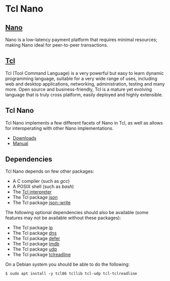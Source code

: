 Tcl Nano
========

[Nano](https://nano.org)
------------------------
Nano is a low-latency payment platform that requires minimal resources; making Nano ideal for peer-to-peer transactions.

[Tcl](https://www.tcl-lang.org/)
--------------------------------
Tcl (Tool Command Language) is a very powerful but easy to learn dynamic programming language, suitable for a very wide range of uses, including web and desktop applications, networking, administration, testing and many more. Open source and business-friendly, Tcl is a mature yet evolving language that is truly cross platform, easily deployed and highly extensible.

Tcl Nano
--------
Tcl Nano implements a few different facets of Nano in Tcl, as well as allows
for interoperating with other Nano implementations.

   - [Downloads](/wiki/Downloads)
   - [Manual](/wiki/Manual)

Dependencies
------------
Tcl Nano depends on few other packages:

   - A C compiler (such as _gcc_)
   - A POSIX shell (such as _bash_)
   - The [Tcl interpreter](https://www.tcl-lang.org/)
   - The Tcl package [json](https://core.tcl.tk/tcllib/dir?ci=trunk&name=modules/json&type=tree)
   - The Tcl package [json::write](https://core.tcl.tk/tcllib/dir?ci=trunk&name=modules/json&type=tree)

The following optional dependencies should also be available (some features may not be
available without these packages):

   - The Tcl package [ip](https://core.tcl.tk/tcllib/dir?ci=trunk&name=modules/dns&type=tree)
   - The Tcl package [dns](https://core.tcl.tk/tcllib/dir?ci=trunk&name=modules/dns&type=tree)
   - The Tcl package [defer](https://core.tcl.tk/tcllib/dir?ci=trunk&name=modules/defer&type=tree)
   - The Tcl package [lmdb](https://github.com/ray2501/tcl-lmdb)
   - The Tcl package [udp](http://tcludp.sourceforge.net/)
   - The Tcl package [tclreadline](http://tclreadline.sourceforge.net/)

On a Debian system you should be able to do the following:

```
$ sudo apt install -y tcl86 tcllib tcl-udp tcl-tclreadline
```
